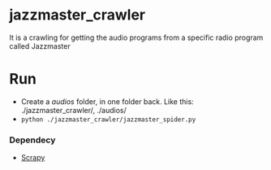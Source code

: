 # jazzmaster_crawler
It is a crawling for getting the audio programs from a specific radio program called Jazzmaster 

# Run

* Create a *audios* folder, in one folder back. Like this: ./jazzmaster_crawler/, ./audios/
* `python ./jazzmaster_crawler/jazzmaster_spider.py`

### Dependecy

* [Scrapy](https://scrapy.org/)
